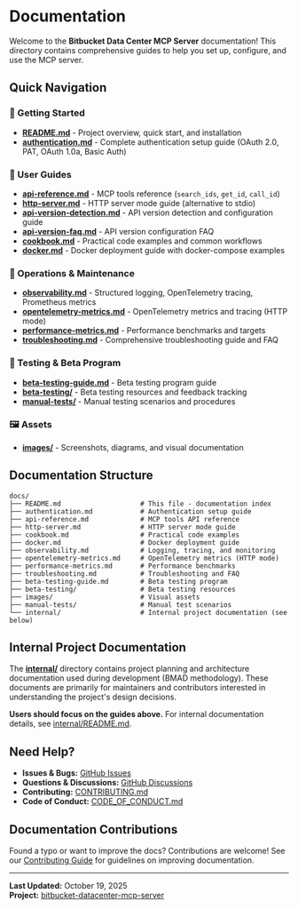 # Documentation

Welcome to the **Bitbucket Data Center MCP Server** documentation! This directory contains comprehensive guides to help you set up, configure, and use the MCP server.

## Quick Navigation

### 🚀 Getting Started

- **[README.md](../README.md)** - Project overview, quick start, and installation
- **[authentication.md](authentication.md)** - Complete authentication setup guide (OAuth 2.0, PAT, OAuth 1.0a, Basic Auth)

### 📖 User Guides

- **[api-reference.md](api-reference.md)** - MCP tools reference (`search_ids`, `get_id`, `call_id`)
- **[http-server.md](http-server.md)** - HTTP server mode guide (alternative to stdio)
- **[api-version-detection.md](api-version-detection.md)** - API version detection and configuration guide
- **[api-version-faq.md](api-version-faq.md)** - API version configuration FAQ
- **[cookbook.md](cookbook.md)** - Practical code examples and common workflows
- **[docker.md](docker.md)** - Docker deployment guide with docker-compose examples

### 🔧 Operations & Maintenance

- **[observability.md](observability.md)** - Structured logging, OpenTelemetry tracing, Prometheus metrics
- **[opentelemetry-metrics.md](opentelemetry-metrics.md)** - OpenTelemetry metrics and tracing (HTTP mode)
- **[performance-metrics.md](performance-metrics.md)** - Performance benchmarks and targets
- **[troubleshooting.md](troubleshooting.md)** - Comprehensive troubleshooting guide and FAQ

### 🧪 Testing & Beta Program

- **[beta-testing-guide.md](beta-testing-guide.md)** - Beta testing program guide
- **[beta-testing/](beta-testing/)** - Beta testing resources and feedback tracking
- **[manual-tests/](manual-tests/)** - Manual testing scenarios and procedures

### 🖼️ Assets

- **[images/](images/)** - Screenshots, diagrams, and visual documentation

## Documentation Structure

```
docs/
├── README.md                    # This file - documentation index
├── authentication.md            # Authentication setup guide
├── api-reference.md             # MCP tools API reference
├── http-server.md               # HTTP server mode guide
├── cookbook.md                  # Practical code examples
├── docker.md                    # Docker deployment guide
├── observability.md             # Logging, tracing, and monitoring
├── opentelemetry-metrics.md     # OpenTelemetry metrics (HTTP mode)
├── performance-metrics.md       # Performance benchmarks
├── troubleshooting.md           # Troubleshooting and FAQ
├── beta-testing-guide.md        # Beta testing program
├── beta-testing/                # Beta testing resources
├── images/                      # Visual assets
├── manual-tests/                # Manual test scenarios
└── internal/                    # Internal project documentation (see below)
```

## Internal Project Documentation

The **[internal/](internal/)** directory contains project planning and architecture documentation used during development (BMAD methodology). These documents are primarily for maintainers and contributors interested in understanding the project's design decisions.

**Users should focus on the guides above.** For internal documentation details, see [internal/README.md](internal/README.md).

## Need Help?

- **Issues & Bugs:** [GitHub Issues](https://github.com/guercheLE/bitbucket-dc-mcp/issues)
- **Questions & Discussions:** [GitHub Discussions](https://github.com/guercheLE/bitbucket-dc-mcp/discussions)
- **Contributing:** [CONTRIBUTING.md](../CONTRIBUTING.md)
- **Code of Conduct:** [CODE_OF_CONDUCT.md](../CODE_OF_CONDUCT.md)

## Documentation Contributions

Found a typo or want to improve the docs? Contributions are welcome! See our [Contributing Guide](../CONTRIBUTING.md) for guidelines on improving documentation.

---

**Last Updated:** October 19, 2025  
**Project:** [bitbucket-datacenter-mcp-server](https://github.com/guercheLE/bitbucket-dc-mcp)
